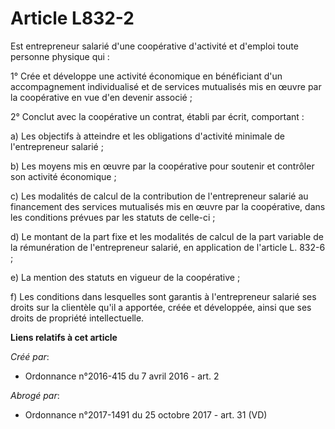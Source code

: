 # Article L832-2

Est entrepreneur salarié d'une coopérative d'activité et d'emploi toute personne physique qui : 

1° Crée et développe une activité économique en bénéficiant d'un accompagnement individualisé et de services mutualisés mis
en œuvre par la coopérative en vue d'en devenir associé ; 

2° Conclut avec la coopérative un contrat, établi par écrit, comportant : 

a) Les objectifs à atteindre et les obligations d'activité minimale de l'entrepreneur salarié ; 

b) Les moyens mis en œuvre par la coopérative pour soutenir et contrôler son activité économique ; 

c) Les modalités de calcul de la contribution de l'entrepreneur salarié au financement des services mutualisés mis en œuvre
par la coopérative, dans les conditions prévues par les statuts de celle-ci ; 

d) Le montant de la part fixe et les modalités de calcul de la part variable de la rémunération de l'entrepreneur salarié, en
application de l'article L. 832-6 ; 

e) La mention des statuts en vigueur de la coopérative ; 

f) Les conditions dans lesquelles sont garantis à l'entrepreneur salarié ses droits sur la clientèle qu'il a apportée, créée
et développée, ainsi que ses droits de propriété intellectuelle.

**Liens relatifs à cet article**

_Créé par_:

  - Ordonnance n°2016-415 du 7 avril 2016 - art. 2

_Abrogé par_:

  - Ordonnance n°2017-1491 du 25 octobre 2017 - art. 31 (VD)
